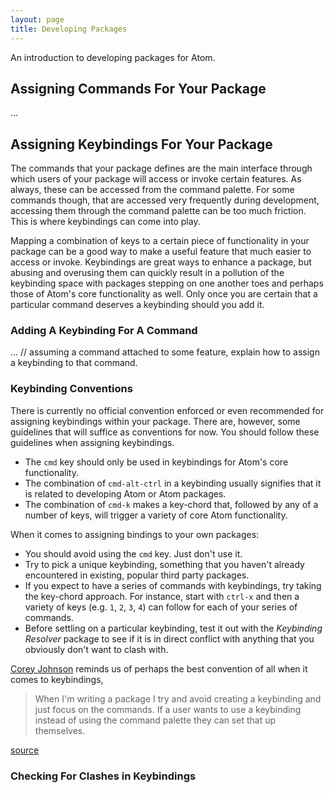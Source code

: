 ```yaml
---
layout: page
title: Developing Packages
---
```


An introduction to developing packages for Atom.

## Assigning Commands For Your Package

...

## Assigning Keybindings For Your Package

The commands that your package defines are the main interface through which users of your package will access or invoke certain features. As always, these can be accessed from the command palette. For some commands though, that are accessed very frequently during development, accessing them through the command palette can be too much friction. This is where keybindings can come into play.

Mapping a combination of keys to a certain piece of functionality in your package can be a good way to make a useful feature that much easier to access or invoke. Keybindings are great ways to enhance a package, but abusing and overusing them can quickly result in a pollution of the keybinding space with packages stepping on one another toes and perhaps those of Atom's core functionality as well. Only once you are certain that a particular command deserves a keybinding should you add it.

### Adding A Keybinding For A Command

... // assuming a command attached to some feature, explain how to assign a keybinding to that command.

### Keybinding Conventions

There is currently no official convention enforced or even recommended for assigning keybindings within your package. There are, however, some guidelines that will suffice as conventions for now. You should follow these guidelines when assigning keybindings.

- The `cmd` key should only be used in keybindings for Atom's core functionality.
- The combination of `cmd-alt-ctrl` in a keybinding usually signifies that it is related to developing Atom or Atom packages.
- The combination of `cmd-k` makes a key-chord that, followed by any of a number of keys, will trigger a variety of core Atom functionality.

When it comes to assigning bindings to your own packages:

- You should avoid using the `cmd` key. Just don't use it.
- Try to pick a unique keybinding, something that you haven't already encountered in existing, popular third party packages.
- If you expect to have a series of commands with keybindings, try taking the key-chord approach. For instance, start with `ctrl-x` and then a variety of keys (e.g. `1`, `2`, `3`, `4`) can follow for each of your series of commands.
- Before settling on a particular keybinding, test it out with the *Keybinding Resolver* package to see if it is in direct conflict with anything that you obviously don't want to clash with.

[Corey Johnson](https://github.com/probablycorey) reminds us of perhaps the best convention of all when it comes to keybindings,

> When I'm writing a package I try and avoid creating a keybinding and just focus on the commands. If a user wants to use a keybinding instead of using the command palette they can set that up themselves.

[source](http://discuss.atom.io/t/keymap-style-guide/4432)

### Checking For Clashes in Keybindings

